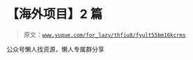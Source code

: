 # 【海外项目】2 篇

> 原文：[`www.yuque.com/for_lazy/thfiu8/fyult55bm16kcrms`](https://www.yuque.com/for_lazy/thfiu8/fyult55bm16kcrms)

公众号懒人找资源，懒人专属群分享